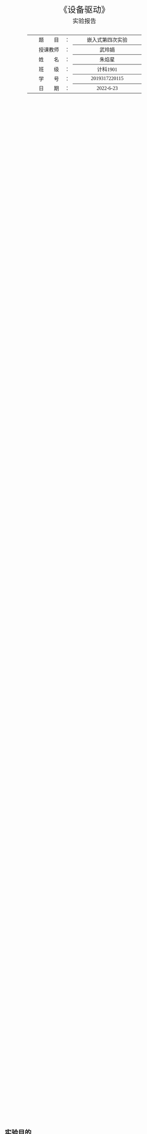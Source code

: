 <div class="cover" style="page-break-after:always;font-family:方正公文仿宋;width:100%;height:100%;border:none;margin: 0 auto;text-align:center;">
    <div style="width:60%;margin: 0 auto;height:0;padding-bottom:10%;">
        </br>
        <img src="https://s1.vika.cn/space/2022/06/11/f9da4f7f70174c899c960d7644cdaf76" alt="校名" style="width:100%;"/>
    </div>
    </br></br></br></br></br>
    <div style="width:60%;margin: 0 auto;height:0;padding-bottom:40%;">
        <img src="https://s1.vika.cn/space/2022/06/11/03e97917bb634f1b9468b3a4b9e2c5a7" alt="校徽" style="width:80%;"/>
	</div>
		</br></br></br>
    <span style="font-family:华文黑体Bold;text-align:center;font-size:20pt;margin: 10pt auto;line-height:30pt;">《设备驱动》</span>
    <p style="text-align:center;font-size:14pt;margin: 0 auto">实验报告 </p>
    </br>
    </br>
    <table style="border:none;text-align:center;width:72%;font-family:仿宋;font-size:14px; margin: 0 auto;">
    <tbody style="font-family:方正公文仿宋;font-size:12pt;">
    	<tr style="font-weight:normal;"> 
    		<td style="width:20%;text-align:right;">题　　目</td>
    		<td style="width:2%">：</td> 
    		<td style="width:40%;font-weight:normal;border-bottom: 1px solid;text-align:center;font-family:华文仿宋"> 嵌入式第四次实验</td>     </tr>
    	<tr style="font-weight:normal;"> 
    		<td style="width:20%;text-align:right;">授课教师</td>
    		<td style="width:2%">：</td> 
    		<td style="width:40%;font-weight:normal;border-bottom: 1px solid;text-align:center;font-family:华文仿宋"> 武玲娟 </td>     </tr>
    	<tr style="font-weight:normal;"> 
    		<td style="width:20%;text-align:right;">姓　　名</td>
    		<td style="width:2%">：</td> 
    		<td style="width:40%;font-weight:normal;border-bottom: 1px solid;text-align:center;font-family:华文仿宋"> 朱焰星</td>     </tr>
        <tr style="font-weight:normal;"> 
    		<td style="width:20%;text-align:right;">班　　级</td>
    		<td style="width:2%">：</td> 
    		<td style="width:40%;font-weight:normal;border-bottom: 1px solid;text-align:center;font-family:华文仿宋"> 计科1901</td>     </tr>
    	<tr style="font-weight:normal;"> 
    		<td style="width:20%;text-align:right;">学　　号</td>
    		<td style="width:2%">：</td> 
    		<td style="width:40%;font-weight:normal;border-bottom: 1px solid;text-align:center;font-family:华文仿宋">2019317220115 </td>     </tr>
    	<tr style="font-weight:normal;"> 
    		<td style="width:20%;text-align:right;">日　　期</td>
    		<td style="width:2%">：</td> 
    		<td style="width:40%;font-weight:normal;border-bottom: 1px solid;text-align:center;font-family:华文仿宋">2022-6-23</td>     </tr>
    </tbody>              
    </table>
</div>



<!-- 注释语句：导出PDF时会在这里分页 -->

## 实验目的

设备驱动学习

## 实验要求

1.	建立交叉编译环境
2.	编译开发板的linux内核
3.	驱动程序编写
4.	编写驱动程序的Makefile，编译生成.ko文件
5.	上传驱动文件到开发板
6.	驱动安装与验证

## 实验内容

### 实验任务

实验内容1：globalmem驱动

实验内容2：Tiny4412设备驱动学习

### 实验环境

硬件： Tiny4412开发板

软件： minicom，交叉编译器，vim，gcc，Linux系统

## 实验步骤

首先建立交叉编译环境。`arm-linux-gcc –v `进行验证

### Globalmem驱动

1. 编译开发板的linux内核

   1. `tar –zxvf linux-3.5-20150929.tgz` 解压内核文件到 home/pc
      ![x1](https://s1.vika.cn/space/2022/06/24/90c6feebd8c24bc4bfab94225d693ded)
   2. 将tiny4412_linux_defconfig文件复制到Linux内核配置文件.config中
   3. `make ARCH=arm CROSS_COMPILE=arm-linux-`语句进行内核编译（大约需要10分钟）
      ![x2](https://s1.vika.cn/space/2022/06/24/7513ff09364d45778b2cb4f85f882332)

2. 驱动程序编写

3. 编辑驱动Makefile，编译驱动生成globalmem.ko

   makefile编写如下：

   ```makefile
   obj-m += globalmem.o
   KERNELDIR ?= /home/pc/linux-3.5
   PWD := $(shell pwd)
   
   all:
   $(MAKE) -C $(KERNELDIR) M=$(PWD)
   clean:
   rm -rf *.o *.~core .depend .*.cmd *.ko.* *.mod.c .tmp_versions
   ```

   第一行是目标文件，是一个隐式关系，会自动寻找对应名称的.c文件

   第二行是内核所在位置

   PWD是调用函数，表示获取当前所在位置

   默认执行all：的部分

   如果编译失败，执行clean可以删除中间文件，重新编译即可

4. 上传驱动文件到开发板。上传之前需要删除之前的同名文件
   ![x5](https://s1.vika.cn/space/2022/06/24/27554f6a2b7a4ea89b7dacf70f27fde1)

5. 驱动安装与验证

   1. insmod globalmem.ko

   2. cat /proc/devices 命令查看驱动信息，devices/下有globalmem，说明安装成功！

      往里面写数据，再读出，读出与写入一致，说明驱动正确
      ![x6](https://s1.vika.cn/space/2022/06/24/b6bdf52fbdc740b68eb9964ae78e963e)
   
   3. echo “hello world globalmem” > /dev/globalmem
   
   4. cat /dev/globalmem
   
   5. 输出“hello world globalmem”说明往globalmem读写正确。
   
      ![](https://s1.vika.cn/space/2022/06/24/de9f83103a1246088b3a35c03129e436)

### Tiny4412设备驱动学习

1. 从/linux-3.5/drivers/char下拷贝tiny4412_leds.c到新建目录/leds 

2. 编辑Makefile

   ```c++
      obj-m +=tiny4412_leds.o
      KERNELDIR ?= /home/pc/linux-3.5
      PWD := $(shell pwd)
      all:
      $(MAKE) -C $(KERNELDIR) M=$(PWD)
      clean:
      rm -rf *.o *.~core .depend .*.cmd *.ko.* *.mod.c .tmp_versions
   ```

3. 编译驱动生成tiny4412_leds.ko

   <img src="https://s1.vika.cn/space/2022/06/24/3b54c81a07ed4027ba8ae4129689baed" alt="x1" style="zoom:67%;" />

4. 使用minicom把tiny4412_leds.ko上传到tiny4412开发板

5. 驱动安装并观察结果 insmod tinuy4412_leds.ko
   <img src="https://s1.vika.cn/space/2022/06/24/2b3268dbcf9b42f0ba532a0706b6c059" alt="x2" style="zoom:50%;" />



## 实验总结

本次实验室对于设备驱动的实验。这一部分的实验和上一次的网络不同，是更偏向于硬件和底层的实验。初步涉及到了linux的内核。

而且需要makefile去运行编译文件。虽然makefile的主要目的是大型多文件的工程运行，但是在一个文件中仍然可以用。通过理论课程中的讲解和ppt例子的参考，成功实践了makefile的应用。

## 代码附录

### Globalmem驱动

globalmem.c

```c++
#include <linux/kernel.h>
#include <linux/module.h>
#include <linux/miscdevice.h>
#include <linux/fs.h>
#include <linux/types.h>
#include <linux/moduleparam.h>
#include <linux/slab.h>
#include <linux/ioctl.h>
#include <linux/cdev.h>
#include <linux/delay.h>
 
#include <linux/gpio.h>
#include <mach/gpio.h>
#include <plat/gpio-cfg.h>


#define DEVICE_NAME "leds"

static int led_gpios[] = {
 EXYNOS4X12_GPM4(0),
 EXYNOS4X12_GPM4(1),
 EXYNOS4X12_GPM4(2),
 EXYNOS4X12_GPM4(3),
};

#define LED_NUM  ARRAY_SIZE(led_gpios)


static long tiny4412_leds_ioctl(struct file *filp, unsigned int cmd,
  unsigned long arg)
{
 switch(cmd) {
  case 0:
  case 1:
   if (arg > LED_NUM) {
    return -EINVAL;
   }

   gpio_set_value(led_gpios[arg], !cmd);
   //printk(DEVICE_NAME": %d %d\n", arg, cmd);
   break;

  default:
   return -EINVAL;
 }

 return 0;
}

static struct file_operations tiny4412_led_dev_fops = {
 .owner   = THIS_MODULE,
 .unlocked_ioctl = tiny4412_leds_ioctl,
};

static struct miscdevice tiny4412_led_dev = {
 .minor   = MISC_DYNAMIC_MINOR,
 .name   = DEVICE_NAME,
 .fops   = &tiny4412_led_dev_fops,
};

static int __init tiny4412_led_dev_init(void) {
 int ret;
 int i;

 for (i = 0; i < LED_NUM; i++) {
  ret = gpio_request(led_gpios[i], "LED");
  if (ret) {
   printk("%s: request GPIO %d for LED failed, ret = %d\n", DEVICE_NAME,
     led_gpios[i], ret);
   return ret;
  }

  s3c_gpio_cfgpin(led_gpios[i], S3C_GPIO_OUTPUT);
  gpio_set_value(led_gpios[i], 1);
 }

 ret = misc_register(&tiny4412_led_dev);

 printk(DEVICE_NAME"\tinitialized\n");

 return ret;
}

static void __exit tiny4412_led_dev_exit(void) {
 int i;

 for (i = 0; i < LED_NUM; i++) {
  gpio_free(led_gpios[i]);
 }

 misc_deregister(&tiny4412_led_dev);
}

module_init(tiny4412_led_dev_init);
module_exit(tiny4412_led_dev_exit);

MODULE_LICENSE("GPL");
MODULE_AUTHOR("FriendlyARM Inc.");
```



### Tiny4412设备驱动学习

tinny4412_leds.c

```c++
#include <linux/kernel.h>
#include <linux/module.h>
#include <linux/miscdevice.h>
#include <linux/fs.h>
#include <linux/types.h>
#include <linux/moduleparam.h>
#include <linux/slab.h>
#include <linux/ioctl.h>
#include <linux/cdev.h>
#include <linux/delay.h>
 
#include <linux/gpio.h>
#include <mach/gpio.h>
#include <plat/gpio-cfg.h>


#define DEVICE_NAME "leds"

static int led_gpios[] = {
 EXYNOS4X12_GPM4(0),
 EXYNOS4X12_GPM4(1),
 EXYNOS4X12_GPM4(2),
 EXYNOS4X12_GPM4(3),
};

#define LED_NUM  ARRAY_SIZE(led_gpios)


static long tiny4412_leds_ioctl(struct file *filp, unsigned int cmd,
  unsigned long arg)
{
 switch(cmd) {
  case 0:
  case 1:
   if (arg > LED_NUM) {
    return -EINVAL;
   }

   gpio_set_value(led_gpios[arg], !cmd);
   //printk(DEVICE_NAME": %d %d\n", arg, cmd);
   break;

  default:
   return -EINVAL;
 }

 return 0;
}

static struct file_operations tiny4412_led_dev_fops = {
 .owner   = THIS_MODULE,
 .unlocked_ioctl = tiny4412_leds_ioctl,
};

static struct miscdevice tiny4412_led_dev = {
 .minor   = MISC_DYNAMIC_MINOR,
 .name   = DEVICE_NAME,
 .fops   = &tiny4412_led_dev_fops,
};

static int __init tiny4412_led_dev_init(void) {
 int ret;
 int i;

 for (i = 0; i < LED_NUM; i++) {
  ret = gpio_request(led_gpios[i], "LED");
  if (ret) {
   printk("%s: request GPIO %d for LED failed, ret = %d\n", DEVICE_NAME,
     led_gpios[i], ret);
   return ret;
  }

  s3c_gpio_cfgpin(led_gpios[i], S3C_GPIO_OUTPUT);
  gpio_set_value(led_gpios[i], 1);
 }

 ret = misc_register(&tiny4412_led_dev);

 printk(DEVICE_NAME"\tinitialized\n");

 return ret;
}

static void __exit tiny4412_led_dev_exit(void) {
 int i;

 for (i = 0; i < LED_NUM; i++) {
  gpio_free(led_gpios[i]);
 }

 misc_deregister(&tiny4412_led_dev);
}

module_init(tiny4412_led_dev_init);
module_exit(tiny4412_led_dev_exit);

MODULE_LICENSE("GPL");
MODULE_AUTHOR("FriendlyARM Inc.");


```
























